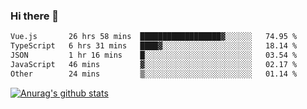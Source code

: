 ### Hi there 👋



<!--
**webB1an/webB1an** is a ✨ _special_ ✨ repository because its `README.md` (this file) appears on your GitHub profile.

Here are some ideas to get you started:

- 🔭 I’m currently working on ...
- 🌱 I’m currently learning ...
- 👯 I’m looking to collaborate on ...
- 🤔 I’m looking for help with ...
- 💬 Ask me about ...
- 📫 How to reach me: ...
- 😄 Pronouns: ...
- ⚡ Fun fact: ...
-->

<!--START_SECTION:waka-->

```txt
Vue.js       26 hrs 58 mins  ██████████████████▓░░░░░░   74.95 %
TypeScript   6 hrs 31 mins   ████▓░░░░░░░░░░░░░░░░░░░░   18.14 %
JSON         1 hr 16 mins    █░░░░░░░░░░░░░░░░░░░░░░░░   03.54 %
JavaScript   46 mins         ▓░░░░░░░░░░░░░░░░░░░░░░░░   02.17 %
Other        24 mins         ▒░░░░░░░░░░░░░░░░░░░░░░░░   01.14 %
```

<!--END_SECTION:waka-->


[![Anurag's github stats](https://github-readme-stats.vercel.app/api?username=webB1an&show_icons=true&theme=radical)](https://github.com/anuraghazra/github-readme-stats)

